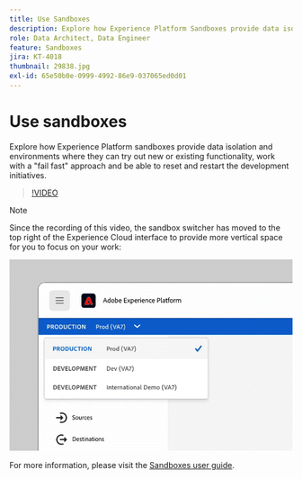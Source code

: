 ```yaml
---
title: Use Sandboxes
description: Explore how Experience Platform Sandboxes provide data isolation and environments where they can try out new or existing functionality, work with a 'fail fast' approach and be able to reset and restart the development initiatives.
role: Data Architect, Data Engineer
feature: Sandboxes
jira: KT-4018
thumbnail: 29838.jpg
exl-id: 65e50b0e-0999-4992-86e9-037065ed0d01
---
```

# Use sandboxes

Explore how Experience Platform sandboxes provide data isolation and environments where they can try out new or existing functionality, work with a "fail fast" approach and be able to reset and restart the development initiatives.

>[!VIDEO](https://video.tv.adobe.com/v/29838/?quality=12&learn=on)

>[!NOTE]
>
>Since the recording of this video, the sandbox switcher has moved to the top right of the Experience Cloud interface to provide more vertical space for you to focus on your work:
>
> ![Sandbox switcher relocation](../assets/sandbox-switcher.gif)

For more information, please visit the [Sandboxes user guide](https://experienceleague.adobe.com/docs/experience-platform/sandbox/home.html).
